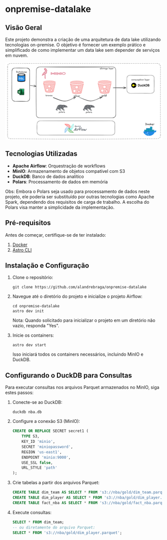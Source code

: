 # onpremise-datalake

## Visão Geral

Este projeto demonstra a criação de uma arquitetura de data lake utilizando tecnologias on-premise. O objetivo é fornecer um exemplo prático e simplificado de como implementar um data lake sem depender de serviços em nuvem.

![Arquitetura do Projeto](docs/arquitetura.png)

## Tecnologias Utilizadas

- **Apache Airflow**: Orquestração de workflows
- **MinIO**: Armazenamento de objetos compatível com S3
- **DuckDB**: Banco de dados analítico
- **Polars**: Processamento de dados em memória

Obs: Embora o Polars seja usado para processamento de dados neste projeto, ele poderia ser substituído por outras tecnologias como Apache Spark, dependendo dos requisitos de carga de trabalho. A escolha do Polars visa manter a simplicidade da implementação.

## Pré-requisitos

Antes de começar, certifique-se de ter instalado:

1. [Docker](https://docs.docker.com/desktop/)
2. [Astro CLI](https://www.astronomer.io/docs/astro/cli/install-cli)

## Instalação e Configuração

1. Clone o repositório:
   ```
   git clone https://github.com/alandrebraga/onpremise-datalake
   ```

2. Navegue até o diretório do projeto e inicialize o projeto Airflow:
   ```
   cd onpremise-datalake
   astro dev init
   ```
   Nota: Quando solicitado para inicializar o projeto em um diretório não vazio, responda "Yes".

3. Inicie os containers:
   ```
   astro dev start
   ```
   Isso iniciará todos os containers necessários, incluindo MinIO e DuckDB.

## Configurando o DuckDB para Consultas

Para executar consultas nos arquivos Parquet armazenados no MinIO, siga estes passos:

1. Conecte-se ao DuckDB:
   ```
   duckdb nba.db
   ```

2. Configure a conexão S3 (MinIO):
   ```sql
   CREATE OR REPLACE SECRET secret1 (
       TYPE S3,
       KEY_ID 'minio',
       SECRET 'miniopassword',
       REGION 'us-east1',
       ENDPOINT 'minio:9000',
       USE_SSL false,
       URL_STYLE 'path'
   );
   ```

3. Crie tabelas a partir dos arquivos Parquet:
   ```sql
   CREATE TABLE dim_team AS SELECT * FROM 's3://nba/gold/dim_team.parquet';
   CREATE TABLE dim_player AS SELECT * FROM 's3://nba/gold/dim_player.parquet';
   CREATE TABLE fact_nba AS SELECT * FROM 's3://nba/gold/fact_nba.parquet';
   ```

4. Execute consultas:
   ```sql
   SELECT * FROM dim_team;
   -- ou diretamente do arquivo Parquet:
   SELECT * FROM 's3://nba/gold/dim_player.parquet';
   ```
